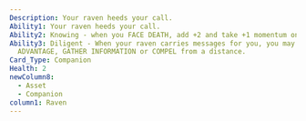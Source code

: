 ```yaml
---
Description: Your raven heeds your call.
Ability1: Your raven heeds your call.
Ability2: Knowing - when you FACE DEATH, add +2 and take +1 momentum on a HIT.
Ability3: Diligent - When your raven carries messages for you, you may SECURE AN
  ADVANTAGE, GATHER INFORMATION or COMPEL from a distance.
Card_Type: Companion
Health: 2
newColumn8:
  - Asset
  - Companion
column1: Raven
---
```

